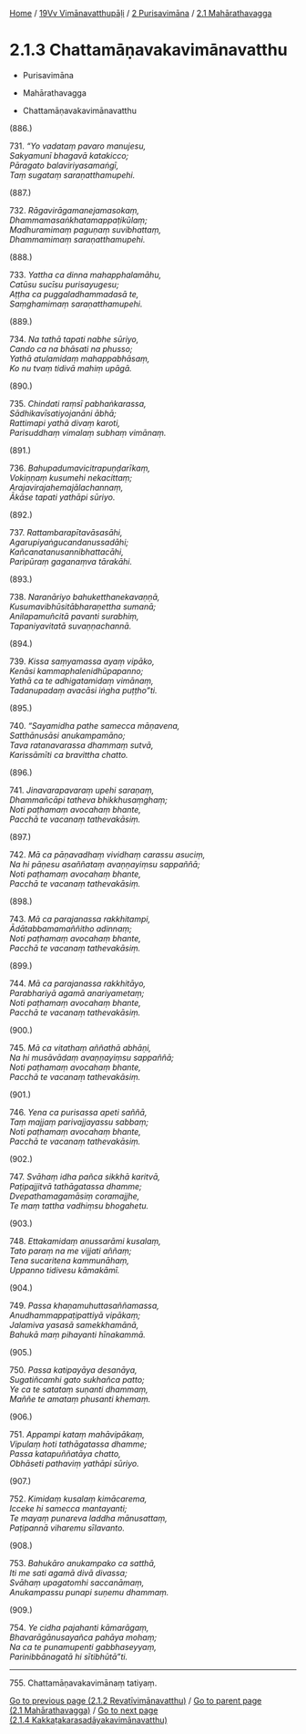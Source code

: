 
[Home](/) / [19Vv Vimānavatthupāḷi](../../../19Vv.md) / [2 Purisavimāna](../../2.md) / [2.1 Mahārathavagga](../2.1.md)

# 2.1.3 Chattamāṇavakavimānavatthu

* Purisavimāna

* Mahārathavagga

* Chattamāṇavakavimānavatthu

(886.)

731\. _“Yo vadataṃ pavaro manujesu,_  
_Sakyamunī bhagavā katakicco;_  
_Pāragato balaviriyasamaṅgī,_  
_Taṃ sugataṃ saraṇatthamupehi._  


(887.)

732\. _Rāgavirāgamanejamasokaṃ,_  
_Dhammamasaṅkhatamappaṭikūlaṃ;_  
_Madhuramimaṃ paguṇaṃ suvibhattaṃ,_  
_Dhammamimaṃ saraṇatthamupehi._  


(888.)

733\. _Yattha ca dinna mahapphalamāhu,_  
_Catūsu sucīsu purisayugesu;_  
_Aṭṭha ca puggaladhammadasā te,_  
_Saṃghamimaṃ saraṇatthamupehi._  


(889.)

734\. _Na tathā tapati nabhe sūriyo,_  
_Cando ca na bhāsati na phusso;_  
_Yathā atulamidaṃ mahappabhāsaṃ,_  
_Ko nu tvaṃ tidivā mahiṃ upāgā._  


(890.)

735\. _Chindati raṃsī pabhaṅkarassa,_  
_Sādhikavīsatiyojanāni ābhā;_  
_Rattimapi yathā divaṃ karoti,_  
_Parisuddhaṃ vimalaṃ subhaṃ vimānaṃ._  


(891.)

736\. _Bahupadumavicitrapuṇḍarīkaṃ,_  
_Vokiṇṇaṃ kusumehi nekacittaṃ;_  
_Arajavirajahemajālachannaṃ,_  
_Ākāse tapati yathāpi sūriyo._  


(892.)

737\. _Rattambarapītavāsasāhi,_  
_Agarupiyaṅgucandanussadāhi;_  
_Kañcanatanusannibhattacāhi,_  
_Paripūraṃ gaganaṃva tārakāhi._  


(893.)

738\. _Naranāriyo bahuketthanekavaṇṇā,_  
_Kusumavibhūsitābharaṇettha sumanā;_  
_Anilapamuñcitā pavanti surabhiṃ,_  
_Tapaniyavitatā suvaṇṇachannā._  


(894.)

739\. _Kissa saṃyamassa ayaṃ vipāko,_  
_Kenāsi kammaphalenidhūpapanno;_  
_Yathā ca te adhigatamidaṃ vimānaṃ,_  
_Tadanupadaṃ avacāsi iṅgha puṭṭho”ti._  


(895.)

740\. _“Sayamidha pathe samecca māṇavena,_  
_Satthānusāsi anukampamāno;_  
_Tava ratanavarassa dhammaṃ sutvā,_  
_Karissāmīti ca bravittha chatto._  


(896.)

741\. _Jinavarapavaraṃ upehi saraṇaṃ,_  
_Dhammañcāpi tatheva bhikkhusaṃghaṃ;_  
_Noti paṭhamaṃ avocahaṃ bhante,_  
_Pacchā te vacanaṃ tathevakāsiṃ._  


(897.)

742\. _Mā ca pāṇavadhaṃ vividhaṃ carassu asuciṃ,_  
_Na hi pāṇesu asaññataṃ avaṇṇayiṃsu sappaññā;_  
_Noti paṭhamaṃ avocahaṃ bhante,_  
_Pacchā te vacanaṃ tathevakāsiṃ._  


(898.)

743\. _Mā ca parajanassa rakkhitampi,_  
_Ādātabbamamaññitho adinnaṃ;_  
_Noti paṭhamaṃ avocahaṃ bhante,_  
_Pacchā te vacanaṃ tathevakāsiṃ._  


(899.)

744\. _Mā ca parajanassa rakkhitāyo,_  
_Parabhariyā agamā anariyametaṃ;_  
_Noti paṭhamaṃ avocahaṃ bhante,_  
_Pacchā te vacanaṃ tathevakāsiṃ._  


(900.)

745\. _Mā ca vitathaṃ aññathā abhāṇi,_  
_Na hi musāvādaṃ avaṇṇayiṃsu sappaññā;_  
_Noti paṭhamaṃ avocahaṃ bhante,_  
_Pacchā te vacanaṃ tathevakāsiṃ._  


(901.)

746\. _Yena ca purisassa apeti saññā,_  
_Taṃ majjaṃ parivajjayassu sabbaṃ;_  
_Noti paṭhamaṃ avocahaṃ bhante,_  
_Pacchā te vacanaṃ tathevakāsiṃ._  


(902.)

747\. _Svāhaṃ idha pañca sikkhā karitvā,_  
_Paṭipajjitvā tathāgatassa dhamme;_  
_Dvepathamagamāsiṃ coramajjhe,_  
_Te maṃ tattha vadhiṃsu bhogahetu._  


(903.)

748\. _Ettakamidaṃ anussarāmi kusalaṃ,_  
_Tato paraṃ na me vijjati aññaṃ;_  
_Tena sucaritena kammunāhaṃ,_  
_Uppanno tidivesu kāmakāmī._  


(904.)

749\. _Passa khaṇamuhuttasaññamassa,_  
_Anudhammappaṭipattiyā vipākaṃ;_  
_Jalamiva yasasā samekkhamānā,_  
_Bahukā maṃ pihayanti hīnakammā._  


(905.)

750\. _Passa katipayāya desanāya,_  
_Sugatiñcamhi gato sukhañca patto;_  
_Ye ca te satataṃ suṇanti dhammaṃ,_  
_Maññe te amataṃ phusanti khemaṃ._  


(906.)

751\. _Appampi kataṃ mahāvipākaṃ,_  
_Vipulaṃ hoti tathāgatassa dhamme;_  
_Passa katapuññatāya chatto,_  
_Obhāseti pathaviṃ yathāpi sūriyo._  


(907.)

752\. _Kimidaṃ kusalaṃ kimācarema,_  
_Icceke hi samecca mantayanti;_  
_Te mayaṃ punareva laddha mānusattaṃ,_  
_Paṭipannā viharemu sīlavanto._  


(908.)

753\. _Bahukāro anukampako ca satthā,_  
_Iti me sati agamā divā divassa;_  
_Svāhaṃ upagatomhi saccanāmaṃ,_  
_Anukampassu punapi suṇemu dhammaṃ._  


(909.)

754\. _Ye cidha pajahanti kāmarāgaṃ,_  
_Bhavarāgānusayañca pahāya mohaṃ;_  
_Na ca te punamupenti gabbhaseyyaṃ,_  
_Parinibbānagatā hi sītibhūtā”ti._  


---

755\. Chattamāṇavakavimānaṃ tatiyaṃ.



[Go to previous page (2.1.2 Revatīvimānavatthu)](2.1.2.md) / [Go to parent page (2.1 Mahārathavagga)](../2.1.md) / [Go to next page (2.1.4 Kakkaṭakarasadāyakavimānavatthu)](2.1.4.md)



